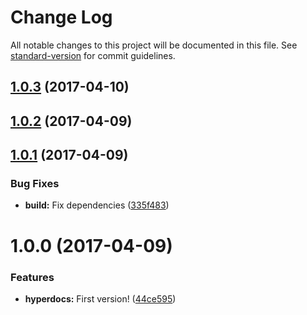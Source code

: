 # Change Log

All notable changes to this project will be documented in this file. See [standard-version](https://github.com/conventional-changelog/standard-version) for commit guidelines.

<a name="1.0.3"></a>
## [1.0.3](https://github.com/uesteibar/hyperdocs/compare/v1.0.2...v1.0.3) (2017-04-10)



<a name="1.0.2"></a>
## [1.0.2](https://github.com/uesteibar/hyperdocs/compare/v1.0.1...v1.0.2) (2017-04-09)



<a name="1.0.1"></a>
## [1.0.1](https://github.com/uesteibar/hyperdocs/compare/v1.0.0...v1.0.1) (2017-04-09)


### Bug Fixes

* **build:** Fix dependencies ([335f483](https://github.com/uesteibar/hyperdocs/commit/335f483))



<a name="1.0.0"></a>
# 1.0.0 (2017-04-09)


### Features

* **hyperdocs:** First version! ([44ce595](https://github.com/uesteibar/hyperdocs/commit/44ce595))
